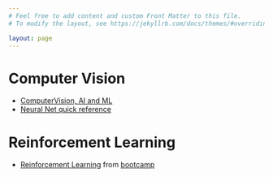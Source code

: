 ```yaml
---
# Feel free to add content and custom Front Matter to this file.
# To modify the layout, see https://jekyllrb.com/docs/themes/#overriding-theme-defaults

layout: page
---
```


# Computer Vision

- [ComputerVision, AI and ML](docs/computer_vision_machine_learning_links.html)
- [Neural Net quick reference](docs/cnn_visual_recognition.html)


# Reinforcement Learning

- [Reinforcement Learning](docs/reinforcement_learning.html) from [bootcamp](https://sites.google.com/view/deep-rl-bootcamp/lectures)
